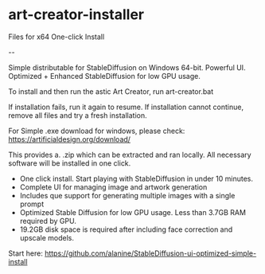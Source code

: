# art-creator-installer
Files for x64 One-click Install

--

Simple distributable for StableDiffusion on Windows 64-bit. 
Powerful UI. Optimized + Enhanced StableDiffusion for low GPU usage.

To install and then run the astic Art Creator, run art-creator.bat

If installation fails, run it again to resume.
If installation cannot continue, remove all files and try a fresh installation.

For Simple .exe download for windows, please check:
https://artificialdesign.org/download/

This provides a. .zip which can be extracted and ran locally. 
All necessary software will be installed in one click.

* One click install. Start playing with StableDiffusion in under 10 minutes.
* Complete UI for managing image and artwork generation
* Includes que support for generating multiple images with a single prompt
* Optimized Stable Diffusion for low GPU usage. Less than 3.7GB RAM required by GPU.
* 19.2GB disk space is required after including face correction and upscale models.



Start here: https://github.com/alanine/StableDiffusion-ui-optimized-simple-install
